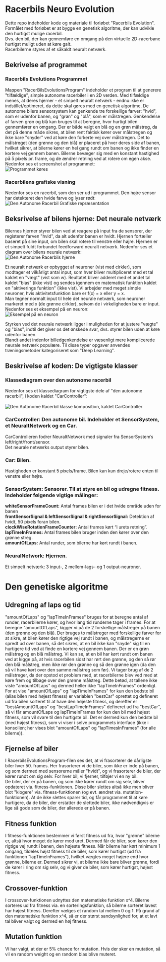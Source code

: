 # Racerbils Neuro Evolution
Dette repo indeholder kode og materiale til forløbet "Racerbils Evolution". </br>
Formålet med forløbet er at bygge en genetisk algoritme, der kan udvikle den hurtigst mulige racerbil. </br> 
Dvs. den bil, der kan gennemføre en omgang på den virtuelle 2D-racerbane hurtigst muligt uden at køre galt.</br>
Racerbilerne styres af et såkaldt neuralt netværk.

## Bekrivelse af programmet 
### Racerbils Evolutions Programmet
Mappen "RacerBilsEvolutionsProgram" indeholder et program til at generere "tilfældige", simple autonome racerbiler i en 2D verden. 
Med tilfældige menes, at deres hjerner - et simpelt neuralt netværk - endnu ikke er indstillet/optimeret, da dette skal gøres med en genetisk algoritme. 
De autonome bilers sensorsystem kan genkende tre forskellige farver: "hvid", som er udenfor banen, og "grøn" og "blå", som er målstregen.
Genkendelse af farven grøn og blå kan bruges til at beregne, hvor hurtigt bilen gennemfører en omgang. Der er både valgt en blå og en grøn målstreg, da det på denne måde sikres, at bilen rent faktisk kører over målstregen og ikke bare "snyder" ved at køre den forkerte vej over målstregen. Det to målstreget (den grønne og den blå) er placeret på hver deres side af banen, hvilket sikrer, at bilerne kører en hel gang rundt om banen og ikke finder en kortere vej gennem banen. 
Bilerne bevæger sig med en konstant hastighed på 5 pixels pr. frame, og de ændrer retning ved at rotere om egen akse. Nedenfor ses et screenshot af programmet:</br>
![Programmet køres](billeder/WorldOfRacerbiler.png)

### Racerbilens grafiske visning
Nedenfor ses en racerbil, som den ser ud i programmet. Den højre sensor har detekteret den hvide farve og lyser rødt:
![Den Autonome Racerbil Grafiske repræsentation](billeder/CarAndSensors.png)

## Beksrivelse af bilens hjerne: Det neurale netværk
Bilernes hjerner styrer bilen ved at reagere på input fra de sensorer, der registerer farven "hvid", da alt udenfor banen er hvidt.
Hjernen fortæller baseret på sine input, om bilen skal rotere til venstre eller højre.
Hjernen er et simpelt fuldt forbundet feedforward neuralt netværk. Nedenfor ses et diagram over bilens neurale netværk:</br>
![Den Autonome Racerbils hjerne](billeder/NN1.png)

Et neuralt netværk er opbygget af neuroner (vist med cirkler), som modtager et vilkårligt antal input, som hver bliver multipliceret med et tal kaldet en "vægt" (vist som w). Reultatet bliver adderet med et andet tal kaldet "bias" (ikke vist) og sendes igennem en matematisk funktion kaldet en "aktiverings funktion" (ikke vist). Vi arbejder med meget simple neuroner, hvis aktivitetsfunktion bare er f(x) = x eller y = x.</br>
Man tegner normalt input til hele det neurale netværk, som neuroner markeret med x (de grønne cirkler), selvom de i virkeligheden bare er input.</br>
Nedenfor ses et eksempel på en neuron:</br>
![Eksempel på en neuron](billeder/NeuronExample.png)

Styrken ved det neurale netværk ligger i muligheden for at justere "vægte" og "bias", indtil det giver os det ønskede svar, dvs. styrer bilen uden at køre udenfor banen.</br>
Blandt andet indenfor billedgenkendelse er væsenligt mere komplicerede neurale netværk populære. Til disse typer opgaver anvendes træningsmetoder kategoriseret som "Deep Learning". 

## Beskrivelse af koden: De vigtigste klasser
### Klassediagram over den autonome racerbil
Nedenfor ses et klassediagram for vigtigste dele af "den autonome racerbil", i koden kaldet "CarController":</br></br>
![Den Autonome Racerbil klasse komposition, kaldet CarController](billeder/CarControllerDiagram.png)
### CarController: Den autonome bil. Indeholder et SensorSystem, et NeuraltNetwork og en Car.
CarControlleren fodrer NeuraltNetwork  med signaler fra SensorSystem’s left/right/front/sensor. </br>
Det neurale netværks output styrer bilen.</br>
### Car: Bilen. 
Hastigheden er konstant 5 pixels/frame. Bilen kan kun dreje/rotere enten til venstre eller højre. </br>
### SensorSystem: Sensorer. Til at styre en bil og udregne fitness. Indeholder følgende vigtige målinger:
**whiteSensorFrameCount:**  Antal frames bilen er i det hvide område uden for banen</br>
**frontSensorSignal & leftSensorSignal & rightSensorSignal:** Detektion af hvidt, 50 pixels foran bilen.</br>
**clockWiseRotationFrameCounter:** Antal frames kørt  “i urets retning”.</br>
**lapTimeInFrames:** Antal frames bilen bruger inden den kører over den grønne streg.</br>
**amountOfLaps:** Antal runder, som bilerne har kørt rundt i banen.</br>

### NeuralNetwork: Hjernen. 
Et simpelt netværk: 3 input-, 2 mellem-lags- og 1 output-neuroner.</br>

# Den genetiske algoritme
## Udregning af laps og tid
"amountOfLaps" og "lapTimeInFrames" bruges for at beregne antal af runder, racerbilerne kører, og hvor lang tid runderne tager i frames. For at beregne "amountOfLaps", kigger vi på de 2 forskellige målstreger på banen (den grønne og den blå). Der bruges to målstreger med forskellige farver for at sikre, at bilen kører den rigtige vej rundt i banen, og målstregerne er spredt ud over banen, så det sikres, at en bil ikke kan "snyde" sig til en hurtigere tid ved at finde en kortere vej gennem banen.
Der er en grøn målstreg og en blå målstreg. Vi kan se, at en bil har kørt rundt om banen ved at kigge på, at hvis racerbilen sidst har rørt den grønne, og den så rør den blå målstreg, men ikke rør den grønne og så den grønne igen (da den så vil have kørt over den samme målstreg som før). Vi tager brug af de 2 målstreger, da der opstod et problem med, at racerbilerne blev ved med at køre frem og tilbage over den grønne målstreg. Dette betød, at tallene ikke viste "amountOfLaps" og dermed heller ikke "lapTimeInFrames" ordenligt.</br>
For at vise "amountOfLaps" og "lapTimeInFrames" for kun den bedste bil (alias bilen med højest fitness) er variablen "bestCar" oprettet og defineret ud fra bilen sorteret til at have den højeste fitness, og derefter er "bestAmountOfLaps" og "bestLapTimeInFrames" defineret ud fra "bestCar", så vi får amountOfLaps og lapTimeInFrames for kun den bil med højest fitness, som vil svare til den hurtigste bil. Det er dermed kun den bedste bil (med højest fitness), som vi viser i selve programmets interface (ikke i konsollen; her vises blot "amountOfLaps" og "lapTimesInFrames" (for alle bilerne)). 

## Fjernelse af biler
I RacerbilsEvolutionsProgram-filen ses det, at vi frasorterer de dårligste biler hver 50. frames. Her frasorterer vi de biler, som ikke er inde på banen, og som dermed med sensorerne måler "hvidt", og vi frasorterer de biler, der kører rundt om sig selv. For hver bil, vi fjerner, tilføjer vi en ny bil.</br> 
De biler, der er på banen, og som ikke kører rundt om sig selv, bliver opdateret via. fitness-funktionen. Disse biler slettes altså ikke men bliver blot "klogere" via. fitness-funktionen (og evt. ændret via. mutation-funktionen). At de ikke slettes sparer tid, og får programmet til at køre hurtigere, da de biler, der erstatter de slettede biler, ikke nødvendigvis er lige så gode som de biler, der allerede er på banen.

## Fitness funktion
I fitness-funktionen bestemmer vi først fitness ud fra, hvor "grønne" bilerne er, altså hvor meget de kører mod uret. Dermed får de biler, som kører den rigtige vej rundt i banen, den højeste fitness. Når bilerne har kørt minimum 1 omgang, tildeles højst fitness til de biler, som kører hurtigst (ud fra funktionen "lapTimeInFrames"), hvilket vægtes meget højere end hvor grønne, bilerne er. Dermed sikrer vi, at bilerne ikke bare bliver grønne, fordi de kører i ring om sig selv, og vi giver de biler, som kører hurtigst, højest fitness. 

## Crossover-funktion
I crossover-funktionen udnyttes den matematiske funktion x^4. Bilerne sorteres ud fra fitness via. en sorteringsfunktion, så bilerne sorteret lavest har højest fitness. Derefter vælges et random tal mellem 0 og 1. På grund af den matematiske funktion x^4, så er der størst sandsynlighed for, at et lavt tal bliver valgt og dermed en høj fitness.

## Mutation funktion
Vi har valgt, at der er 5% chance for mutation. Hvis der sker en mutation, så vil en random weight og en random bias blive muteret.
